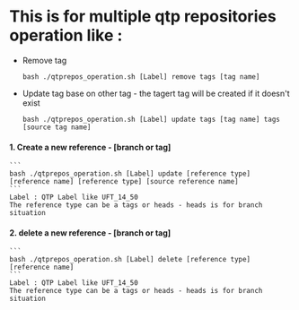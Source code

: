 # This is for multiple qtp repositories operation like :
* Remove tag
	```
	bash ./qtprepos_operation.sh [Label] remove tags [tag name]
	```
* Update tag base on other tag - the tagert tag will be created if it doesn't exist
	```
	bash ./qtprepos_operation.sh [Label] update tags [tag name] tags [source tag name] 
	```
	
#### 1. Create a new reference - [branch or tag]
	```
	bash ./qtprepos_operation.sh [Label] update [reference type] [reference name] [reference type] [source reference name] 
	```
	Label : QTP Label like UFT_14_50
	The reference type can be a tags or heads - heads is for branch situation
	
	
#### 2. delete a new reference - [branch or tag]
	```
	bash ./qtprepos_operation.sh [Label] delete [reference type] [reference name] 
	```
	Label : QTP Label like UFT_14_50
	The reference type can be a tags or heads - heads is for branch situation	